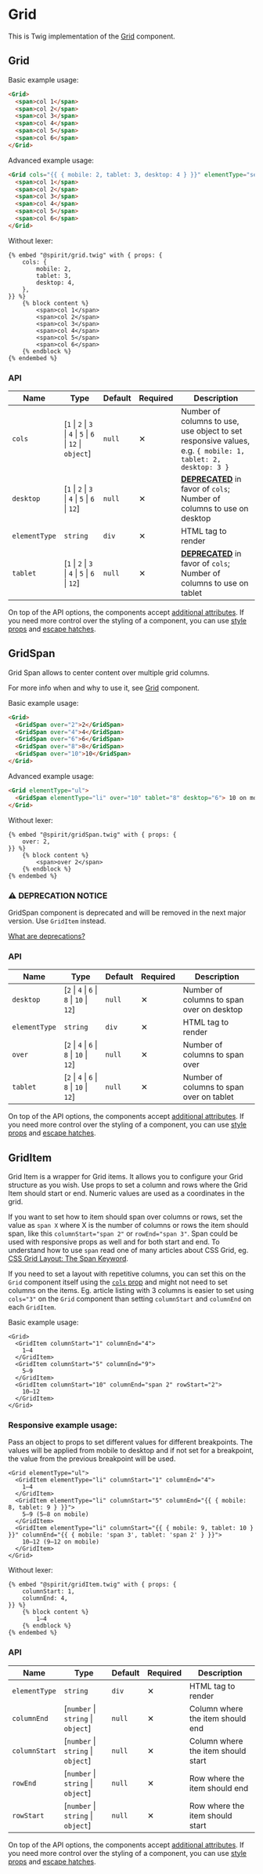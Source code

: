 # Grid

This is Twig implementation of the [Grid][grid] component.

## Grid

Basic example usage:

```html
<Grid>
  <span>col 1</span>
  <span>col 2</span>
  <span>col 3</span>
  <span>col 4</span>
  <span>col 5</span>
  <span>col 6</span>
</Grid>
```

Advanced example usage:

```html
<Grid cols="{{ { mobile: 2, tablet: 3, desktop: 4 } }}" elementType="section">
  <span>col 1</span>
  <span>col 2</span>
  <span>col 3</span>
  <span>col 4</span>
  <span>col 5</span>
  <span>col 6</span>
</Grid>
```

Without lexer:

```twig
{% embed "@spirit/grid.twig" with { props: {
    cols: {
        mobile: 2,
        tablet: 3,
        desktop: 4,
    },
}} %}
    {% block content %}
        <span>col 1</span>
        <span>col 2</span>
        <span>col 3</span>
        <span>col 4</span>
        <span>col 5</span>
        <span>col 6</span>
    {% endblock %}
{% endembed %}
```

### API

| Name          | Type                                                         | Default | Required | Description                                                                                                |
| ------------- | ------------------------------------------------------------ | ------- | -------- | ---------------------------------------------------------------------------------------------------------- |
| `cols`        | [`1` \| `2` \| `3` \| `4` \| `5` \| `6` \| `12` \| `object`] | `null`  | ✕        | Number of columns to use, use object to set responsive values, e.g. `{ mobile: 1, tablet: 2, desktop: 3 }` |
| `desktop`     | [`1` \| `2` \| `3` \| `4` \| `5` \| `6` \| `12`]             | `null`  | ✕        | [**DEPRECATED**][readme-deprecations] in favor of `cols`; Number of columns to use on desktop              |
| `elementType` | `string`                                                     | `div`   | ✕        | HTML tag to render                                                                                         |
| `tablet`      | [`1` \| `2` \| `3` \| `4` \| `5` \| `6` \| `12`]             | `null`  | ✕        | [**DEPRECATED**][readme-deprecations] in favor of `cols`; Number of columns to use on tablet               |

On top of the API options, the components accept [additional attributes][readme-additional-attributes].
If you need more control over the styling of a component, you can use [style props][readme-style-props]
and [escape hatches][readme-escape-hatches].

## GridSpan

Grid Span allows to center content over multiple grid columns.

For more info when and why to use it, see [Grid][grid] component.

Basic example usage:

```html
<Grid>
  <GridSpan over="2">2</GridSpan>
  <GridSpan over="4">4</GridSpan>
  <GridSpan over="6">6</GridSpan>
  <GridSpan over="8">8</GridSpan>
  <GridSpan over="10">10</GridSpan>
</Grid>
```

Advanced example usage:

```html
<Grid elementType="ul">
  <GridSpan elementType="li" over="10" tablet="8" desktop="6"> 10 on mobile, 8 on tablet, 6 on desktop </GridSpan>
</Grid>
```

Without lexer:

```twig
{% embed "@spirit/gridSpan.twig" with { props: {
    over: 2,
}} %}
    {% block content %}
        <span>over 2</span>
    {% endblock %}
{% endembed %}
```

### ⚠️ DEPRECATION NOTICE

GridSpan component is deprecated and will be removed in the next major version. Use `GridItem` instead.

[What are deprecations?][readme-deprecations]

### API

| Name          | Type                                       | Default | Required | Description                               |
| ------------- | ------------------------------------------ | ------- | -------- | ----------------------------------------- |
| `desktop`     | [`2` \| `4` \| `6` \| `8` \| `10` \| `12`] | `null`  | ✕        | Number of columns to span over on desktop |
| `elementType` | `string`                                   | `div`   | ✕        | HTML tag to render                        |
| `over`        | [`2` \| `4` \| `6` \| `8` \| `10` \| `12`] | `null`  | ✕        | Number of columns to span over            |
| `tablet`      | [`2` \| `4` \| `6` \| `8` \| `10` \| `12`] | `null`  | ✕        | Number of columns to span over on tablet  |

On top of the API options, the components accept [additional attributes][readme-additional-attributes].
If you need more control over the styling of a component, you can use [style props][readme-style-props]
and [escape hatches][readme-escape-hatches].

## GridItem

Grid Item is a wrapper for Grid items. It allows you to configure your Grid structure
as you wish. Use props to set a column and rows where the Grid Item should start or end.
Numeric values are used as a coordinates in the grid.

If you want to set how to item should span over columns or rows, set the value as `span X`
where X is the number of columns or rows the item should span, like this `columnStart="span 2"`
or `rowEnd="span 3"`. Span could be used with responsive props as well and for both start and end.
To understand how to use `span` read one of many articles about CSS Grid,
eg. [CSS Grid Layout: The Span Keyword][digitalocean-span].

If you need to set a layout with repetitive columns, you can set this on the `Grid`
component itself using the [`cols` prop](#api) and might not need to set columns on the items. Eg. article
listing with 3 columns is easier to set using `cols="3"` on the `Grid` component than setting
`columnStart` and `columnEnd` on each `GridItem`.

Basic example usage:

```twig
<Grid>
  <GridItem columnStart="1" columnEnd="4">
    1–4
  </GridItem>
  <GridItem columnStart="5" columnEnd="9">
    5–9
  </GridItem>
  <GridItem columnStart="10" columnEnd="span 2" rowStart="2">
    10–12
  </GridItem>
</Grid>
```

### Responsive example usage:

Pass an object to props to set different values for different breakpoints. The values will
be applied from mobile to desktop and if not set for a breakpoint, the value from the
previous breakpoint will be used.

```twig
<Grid elementType="ul">
  <GridItem elementType="li" columnStart="1" columnEnd="4">
    1–4
  </GridItem>
  <GridItem elementType="li" columnStart="5" columnEnd="{{ { mobile: 8, tablet: 9 } }}">
    5–9 (5–8 on mobile)
  </GridItem>
  <GridItem elementType="li" columnStart="{{ { mobile: 9, tablet: 10 } }}" columnEnd="{{ { mobile: 'span 3', tablet: 'span 2' } }}">
    10–12 (9–12 on mobile)
  </GridItem>
</Grid>
```

Without lexer:

```twig
{% embed "@spirit/gridItem.twig" with { props: {
    columnStart: 1,
    columnEnd: 4,
}} %}
    {% block content %}
        1–4
    {% endblock %}
{% endembed %}
```

### API

| Name          | Type                               | Default | Required | Description                        |
| ------------- | ---------------------------------- | ------- | -------- | ---------------------------------- |
| `elementType` | `string`                           | `div`   | ✕        | HTML tag to render                 |
| `columnEnd`   | [`number` \| `string` \| `object`] | `null`  | ✕        | Column where the item should end   |
| `columnStart` | [`number` \| `string` \| `object`] | `null`  | ✕        | Column where the item should start |
| `rowEnd`      | [`number` \| `string` \| `object`] | `null`  | ✕        | Row where the item should end      |
| `rowStart`    | [`number` \| `string` \| `object`] | `null`  | ✕        | Row where the item should start    |

On top of the API options, the components accept [additional attributes][readme-additional-attributes].
If you need more control over the styling of a component, you can use [style props][readme-style-props]
and [escape hatches][readme-escape-hatches].

[digitalocean-span]: https://www.digitalocean.com/community/tutorials/css-css-grid-layout-span-keyword
[grid]: https://github.com/lmc-eu/spirit-design-system/tree/main/packages/web/src/scss/components/Grid
[readme-additional-attributes]: https://github.com/lmc-eu/spirit-design-system/blob/main/packages/web-twig/README.md#additional-attributes
[readme-deprecations]: https://github.com/lmc-eu/spirit-design-system/tree/main/packages/web-twig/README.md#deprecations
[readme-style-props]: https://github.com/lmc-eu/spirit-design-system/blob/main/packages/web-twig/README.md#style-props
[readme-escape-hatches]: https://github.com/lmc-eu/spirit-design-system/blob/main/packages/web-twig/README.md#escape-hatches
